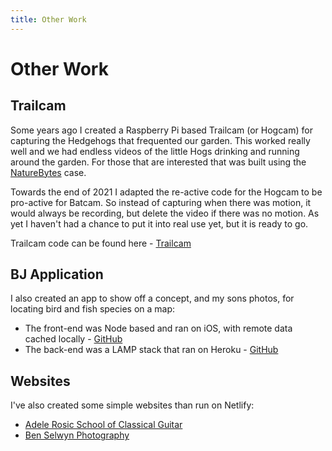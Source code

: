 ```yaml
---
title: Other Work
---
```


# Other Work

## Trailcam

Some years ago I created a Raspberry Pi based Trailcam (or Hogcam) for capturing the Hedgehogs that frequented our garden. This worked really well and we had endless videos of the little Hogs drinking and running around the garden. For those that are interested that was built using the [NatureBytes](https://shop.naturebytes.org) case.

Towards the end of 2021 I adapted the re-active code for the Hogcam to be pro-active for Batcam. So instead of capturing when there was motion, it would always be recording, but delete the video if there was no motion. As yet I haven't had a chance to put it into real use yet, but it is ready to go.

Trailcam code can be found here - [Trailcam](https://github.com/RogerSelwyn/Trailcam)

## BJ Application

I also created an app to show off a concept, and my sons photos, for locating bird and fish species on a map:

- The front-end was Node based and ran on iOS, with remote data cached locally - [GitHub](https://github.com/RogerSelwyn/BJApp_FE)
- The back-end was a LAMP stack that ran on Heroku - [GitHub](https://github.com/RogerSelwyn/BJApp_BE)

## Websites

I've also created some simple websites than run on Netlify:
- [Adele Rosic School of Classical Guitar](https://www.adelerosic.co.uk)
- [Ben Selwyn Photography](https://www.benselwynphotography.co.uk)
